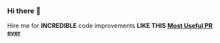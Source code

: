 ### Hi there 👋

<!-- [![Top Langs](https://github-readme-stats.vercel.app/api/top-langs/?username=ebriussenex&layout=compact&theme=dark)](https://github.com/ebriussenex?tab=repositories) -->

<!-- [![MY StackOverflow](https://github-readme-stackoverflow.vercel.app/?userID=10431631&layout=compact&theme=dark)](https://stackoverflow.com/users/10431631/athsoatle)
 -->

Hire me for **INCREDIBLE** code improvements **LIKE THIS**
[**Most Useful PR ever**](https://github.com/rust-lang/rust/pull/92469/commits/0d55bd11009686dba662b0f4e697183691e7b308)

